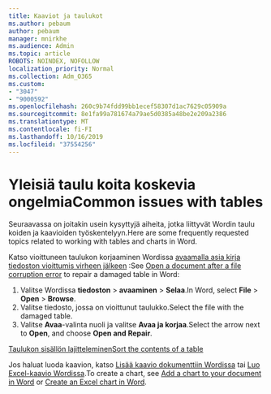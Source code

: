 ```yaml
---
title: Kaaviot ja taulukot
ms.author: pebaum
author: pebaum
manager: mnirkhe
ms.audience: Admin
ms.topic: article
ROBOTS: NOINDEX, NOFOLLOW
localization_priority: Normal
ms.collection: Adm_O365
ms.custom:
- "3047"
- "9000592"
ms.openlocfilehash: 260c9b74fdd99bb1ecef58307d1ac7629c05909a
ms.sourcegitcommit: 8e1fa99a781674a79ae5d0385a48be2e209a2386
ms.translationtype: MT
ms.contentlocale: fi-FI
ms.lasthandoff: 10/16/2019
ms.locfileid: "37554256"
---
```

# <a name="common-issues-with-tables"></a><span data-ttu-id="05c90-102">Yleisiä taulu koita koskevia ongelmia</span><span class="sxs-lookup"><span data-stu-id="05c90-102">Common issues with tables</span></span> 

<span data-ttu-id="05c90-103">Seuraavassa on joitakin usein kysyttyjä aiheita, jotka liittyvät Wordin taulu koiden ja kaavioiden työskentelyyn.</span><span class="sxs-lookup"><span data-stu-id="05c90-103">Here are some frequently requested topics related to working with tables and charts in Word.</span></span>

<span data-ttu-id="05c90-104">Katso vioittuneen taulukon korjaaminen Wordissa [avaamalla asia kirja tiedoston vioittumis virheen jälkeen](https://support.office.com/article/47df9d48-2165-4411-a699-1786ac734bc3) :</span><span class="sxs-lookup"><span data-stu-id="05c90-104">See [Open a document after a file corruption error](https://support.office.com/article/47df9d48-2165-4411-a699-1786ac734bc3) to repair a damaged table in Word:</span></span>

 1. <span data-ttu-id="05c90-105">Valitse Wordissa **tiedoston** > **avaaminen** > **Selaa**.</span><span class="sxs-lookup"><span data-stu-id="05c90-105">In Word, select **File** > **Open** > **Browse**.</span></span>
 2. <span data-ttu-id="05c90-106">Valitse tiedosto, jossa on vioittunut taulukko.</span><span class="sxs-lookup"><span data-stu-id="05c90-106">Select the file with the damaged table.</span></span>
 3. <span data-ttu-id="05c90-107">Valitse **Avaa**-valinta nuoli ja valitse **Avaa ja korjaa**.</span><span class="sxs-lookup"><span data-stu-id="05c90-107">Select the arrow next to **Open**, and choose **Open and Repair**.</span></span>

[<span data-ttu-id="05c90-108">Taulukon sisällön lajitteleminen</span><span class="sxs-lookup"><span data-stu-id="05c90-108">Sort the contents of a table</span></span>](https://support.office.com/article/F8392477-4613-49CD-ABA6-7C2E48F1D91F)

<span data-ttu-id="05c90-109">Jos haluat luoda kaavion, katso [Lisää kaavio dokumenttiin Wordissa](https://support.office.com/article/ff48e3eb-5e04-4368-a39e-20df7c798932) tai [Luo Excel-kaavio Wordissa](https://support.office.com/article/11A7D2F0-4487-4A9B-BBC6-D50916CD4A57).</span><span class="sxs-lookup"><span data-stu-id="05c90-109">To create a chart, see [Add a chart to your document in Word](https://support.office.com/article/ff48e3eb-5e04-4368-a39e-20df7c798932) or [Create an Excel chart in Word](https://support.office.com/article/11A7D2F0-4487-4A9B-BBC6-D50916CD4A57).</span></span>